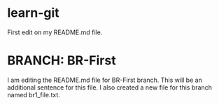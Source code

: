 # learn-git
First edit on my README.md file.

# BRANCH: BR-First
I am editing the README.md file for BR-First branch. This will be an additional sentence for this file. I also created a new file for this branch named br1_file.txt.
